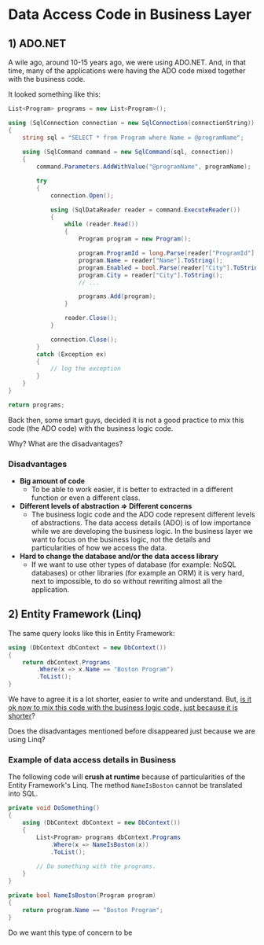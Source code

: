 # Data Access Code in Business Layer

## 1) ADO.NET

A wile ago, around 10-15 years ago, we were using ADO.NET. And, in that time, many of the applications were having the ADO code mixed together with the business code.

It looked something like this:

```csharp
List<Program> programs = new List<Program>();

using (SqlConnection connection = new SqlConnection(connectionString))
{
    string sql = "SELECT * from Program where Name = @programName";
    
    using (SqlCommand command = new SqlCommand(sql, connection))
    {
        command.Parameters.AddWithValue("@programName", programName);

        try
        {
            connection.Open();

            using (SqlDataReader reader = command.ExecuteReader())
            {
                while (reader.Read())
                {
                    Program program = new Program();

                    program.ProgramId = long.Parse(reader["ProgramId"].ToString());
                    program.Name = reader["Name"].ToString();
                    program.Enabled = bool.Parse(reader["City"].ToString());
                    program.City = reader["City"].ToString();
                    // ...

                    programs.Add(program);
                }

                reader.Close();
            }

            connection.Close();
        }
        catch (Exception ex)
        {
            // log the exception
        }
    }
}

return programs;
```

Back then, some smart guys, decided it is not a good practice to mix this code (the ADO code) with the business logic code.

Why? What are the disadvantages?

### Disadvantages

- **Big amount of code**
  - To be able to work easier, it is better to extracted in a different function or even a different class.
- **Different levels of abstraction => Different concerns**
  - The business logic code and the ADO code represent different levels of abstractions. The data access details (ADO) is of low importance while we are developing the business logic. In the business layer we want to focus on the business logic, not the details and particularities of how we access the data.
- **Hard to change the database and/or the data access library**
  - If we want to use other types of database (for example: NoSQL databases) or other libraries (for example an ORM) it is very hard, next to impossible, to do so without rewriting almost all the application.

## 2) Entity Framework (Linq)

The same query looks like this in Entity Framework:

```csharp
using (DbContext dbContext = new DbContext())
{
    return dbContext.Programs
        .Where(x => x.Name == "Boston Program")
        .ToList();
}
```

We have to agree it is a lot shorter, easier to write and understand. But, <u>is it ok now to mix this code with the business logic code, just because it is shorter</u>?

Does the disadvantages mentioned before disappeared just because we are using Linq?

### Example of data access details in Business

The following code will **crush at runtime** because of particularities of the Entity Framework's Linq. The method `NameIsBoston` cannot be translated into SQL.

```csharp
private void DoSomething()
{
    using (DbContext dbContext = new DbContext())
    {
        List<Program> programs dbContext.Programs
            .Where(x => NameIsBoston(x))
            .ToList();
        
        // Do something with the programs.
    }
}

private bool NameIsBoston(Program program)
{
    return program.Name == "Boston Program";
}
```

Do we want this type of concern to be 